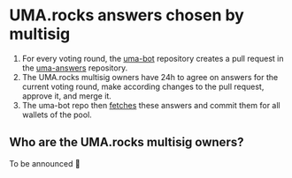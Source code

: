 # UMA.rocks answers chosen by multisig

1. For every voting round, the [uma-bot](https://github.com/lancelot-c/uma-bot) repository creates a pull request in the [uma-answers](https://github.com/lancelot-c/uma-answers) repository.
2. The UMA.rocks multisig owners have 24h to agree on answers for the current voting round, make according changes to the pull request, approve it, and merge it.
3. The uma-bot repo then [fetches](https://github.com/lancelot-c/uma-bot/blob/c9054c6f5b4df1116093a3ecd104dbfe77a66aa8/smart-contract-calls/common.ts#L706) these answers and commit them for all wallets of the pool.

## Who are the UMA.rocks multisig owners?

To be announced 🤫
